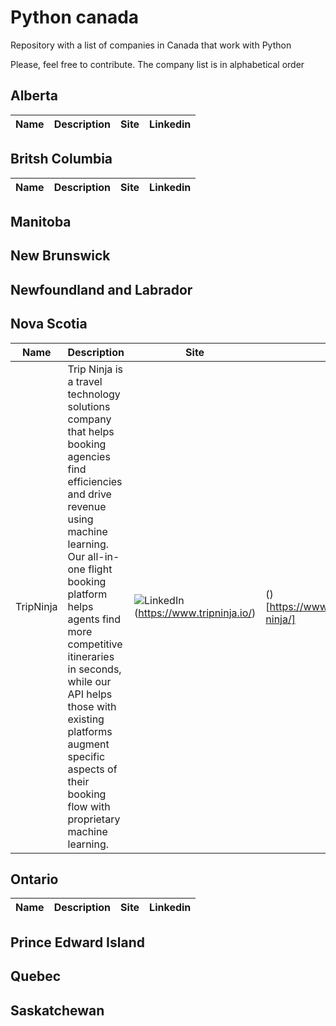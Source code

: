 # Python canada

Repository with a list of companies in Canada that work with Python

Please, feel free to contribute. The company list is in alphabetical order

## Alberta

| Name  | Description  | Site  | Linkedin |
|---|---|---|---|


## Britsh Columbia

| Name  | Description  | Site  | Linkedin |
|---|---|---|---|

## Manitoba

## New Brunswick

## Newfoundland and Labrador

## Nova Scotia

| Name  | Description  | Site  | Linkedin |
|---|---|---|---|
| TripNinja | Trip Ninja is a travel technology solutions company that helps booking agencies find efficiencies and drive revenue using machine learning. Our all-in-one flight booking platform helps agents find more competitive itineraries in seconds, while our API helps those with existing platforms augment specific aspects of their booking flow with proprietary machine learning. | ![LinkedIn](https://img.shields.io/badge/linkedin-%230077B5.svg?style=for-the-badge&logo=linkedin&logoColor=white)(https://www.tripninja.io/) | ()[https://www.linkedin.com/company/trip-ninja/]

## Ontario

| Name  | Description  | Site  | Linkedin |
|---|---|---|---|

## Prince Edward Island

## Quebec

## Saskatchewan
